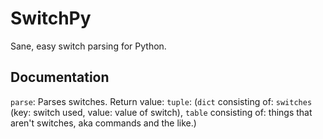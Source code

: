 # SwitchPy
Sane, easy switch parsing for Python.  

## Documentation
`parse`: Parses switches. Return value: `tuple`: (`dict` consisting of: `switches` (key: switch used, value: value of switch), `table` consisting of: things that aren't switches, aka commands and the like.)  